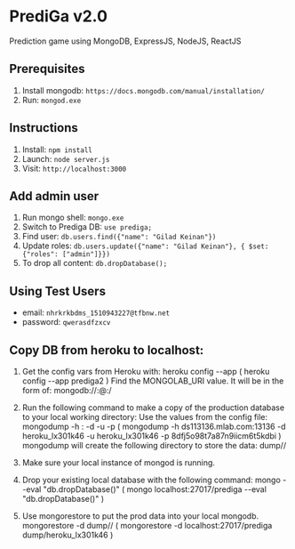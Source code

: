 # PrediGa v2.0
Prediction game using MongoDB, ExpressJS, NodeJS, ReactJS

## Prerequisites
1. Install mongodb: `https://docs.mongodb.com/manual/installation/`
2. Run: `mongod.exe`

## Instructions
1. Install: `npm install`
2. Launch: `node server.js`
3. Visit: `http://localhost:3000`

## Add admin user
1. Run mongo shell: `mongo.exe`
2. Switch to Prediga DB: `use prediga;`
3. Find user: `db.users.find({"name": "Gilad Keinan"})`
4. Update roles: `db.users.update({"name": "Gilad Keinan"}, { $set: {"roles": ["admin"]}})` 
5. To drop all content: `db.dropDatabase();`

## Using Test Users
- email: `nhrkrkbdms_1510943227@tfbnw.net`
- password: `qwerasdfzxcv`

## Copy DB from heroku to localhost:
1. Get the config vars from Heroku with:
  heroku config --app <appname>
( heroku config --app prediga2 )
Find the MONGOLAB_URI value. It will be in the form of: mongodb://<username>:<password>@<url>:<port>/<database>

2. Run the following command to make a copy of the production database to your local working directory:
 Use the values from the config file: 
  mongodump -h <url>:<port> -d <database> -u <username> -p <password>
( mongodump -h ds113136.mlab.com:13136 -d heroku_lx301k46 -u heroku_lx301k46 -p 8dfj5o98t7a87n9iicm6t5kdbi )
mongodump will create the following directory to store the data: dump/<database>/

3. Make sure your local instance of mongod is running.

4. Drop your existing local database with the following command:
  mongo <dbname> --eval "db.dropDatabase()"
( mongo localhost:27017/prediga --eval "db.dropDatabase()" )

5. Use mongorestore to put the prod data into your local mongodb.
  mongorestore -d <dbname> dump/<database>/
( mongorestore -d localhost:27017/prediga dump/heroku_lx301k46 )